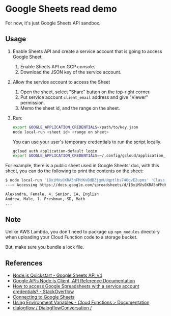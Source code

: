 
# Google Sheets read demo

For now, it's just Google Sheets API sandbox.

## Usage

1. Enable Sheets API and create a service account that is going to access Google Sheet.
   1. Enable Sheets API on GCP console.
   1. Download the JSON key of the service account.
1. Allow the service account to access the Sheet
   1. Open the sheet, select "Share" button on the top-right corner.
   1. Put service account `client_email` address and give "Viewer" permission.
   1. Memo the sheet id, and the range on the sheet.
1. Run:

    ```sh
    export GOOGLE_APPLICATION_CREDENTIALS=/path/to/key.json
    node local-run <sheet id> <range on sheet>
    ```

    You can use your user's temporary credentials to run the script locally.

    ```sh
    gcloud auth application-default login
    export GOOGLE_APPLICATION_CREDENTIALS=~/.config/gcloud/application_default_credentials.json
    ```

For example, there is a public sheet used in Google Sheets' doc, with this sheet,
you can do the following to print the contents on the sheet:

```sh
$ node local-run '1BxiMVs0XRA5nFMdKvBdBZjgmUUqptlbs74OgvE2upms' 'Class Data!A2:E'
---> Accessing https://docs.google.com/spreadsheets/d/1BxiMVs0XRA5nFMdKvBdBZjgmUUqptlbs74OgvE2upms/view

Alexandra, Female, 4. Senior, CA, English
Andrew, Male, 1. Freshman, SD, Math
...
```

## Note

Unlike AWS Lambda, you don't need to package up `npm_modules` directory
when uploading your Cloud Function code to a storage bucket.

But, make sure you bundle a lock file.

## References

* [Node.js Quickstart - Google Sheets API v4](https://developers.google.com/sheets/api/quickstart/nodejs)
* [Google APIs Node.js Client, API Reference Documentation](https://googleapis.dev/nodejs/googleapis/latest/index.html)
* [How to access Google Spreadsheets with a service account credentials? - StackOverflow](https://stackoverflow.com/questions/27067825/how-to-access-google-spreadsheets-with-a-service-account-credentials)
* [Connecting to Google Sheets](https://www.dundas.com/support/learning/documentation/connect-to-data/how-to/connecting-to-google-sheets)
* [Using Environment Variables - Cloud Functions > Documentation](https://cloud.google.com/functions/docs/env-var)
* [dialogflow / DialogflowConversation /](https://actions-on-google.github.io/actions-on-google-nodejs/classes/dialogflow.dialogflowconversation.html#intent)
